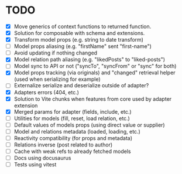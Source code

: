 # TODO

- [x] Move generics of context functions to returned function.
- [x] Solution for composable with schema and extensions.
- [x] Transform model props (e.g. string to date transform)
- [ ] Model props aliasing (e.g. "firstName" sent "first-name")
- [ ] Avoid updating if nothing changed
- [x] Model relation path aliasing (e.g. "likedPosts" to "liked-posts")
- [ ] Model sync to API or not ("syncTo", "syncFrom" or "sync" for both)
- [x] Model props tracking (via originals) and "changed" retrieval helper (used when serializing for example)
- [ ] Externalize serialize and deserialize outside of adapter?
- [x] Adapters errors (404, etc.)
- [x] Solution to Vite chunks when features from core used by adapter extension
- [x] Merged params for adapter (fields, include, etc.)
- [ ] Utilities for models (fill, reset, load relation, etc.)
- [ ] Default values of models props (using direct value or supplier)
- [ ] Model and relations metadata (loaded, loading, etc.)
- [ ] Reactivity compatibility (for props and metadata)
- [ ] Relations inverse (post related to author)
- [ ] Cache with weak refs to already fetched models
- [ ] Docs using docusaurus
- [ ] Tests using vitest
